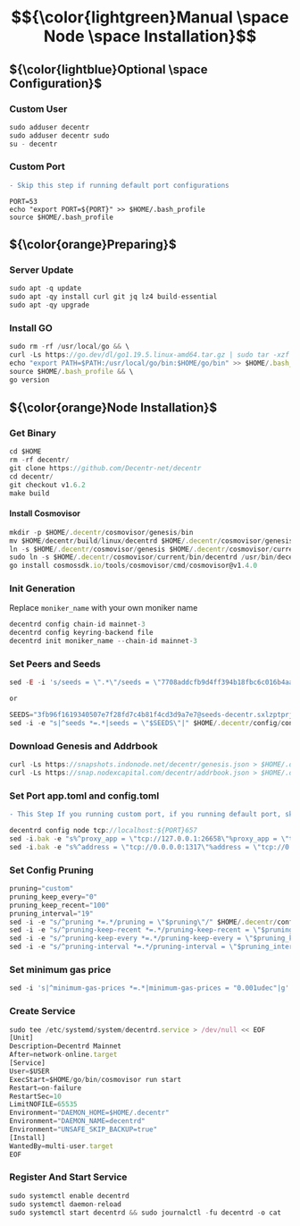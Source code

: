 # $${\color{lightgreen}Manual \space Node \space Installation}$$

## ${\color{lightblue}Optional \space Configuration}$
### Custom User

```javascript
sudo adduser decentr
sudo adduser decentr sudo
su - decentr
```
### Custom Port
```diff
- Skip this step if running default port configurations
```
```
PORT=53
echo "export PORT=${PORT}" >> $HOME/.bash_profile
source $HOME/.bash_profile
```
 
## ${\color{orange}Preparing}$	
### Server Update
```javascript
sudo apt -q update
sudo apt -qy install curl git jq lz4 build-essential
sudo apt -qy upgrade
```

### Install GO
```javascript
sudo rm -rf /usr/local/go && \
curl -Ls https://go.dev/dl/go1.19.5.linux-amd64.tar.gz | sudo tar -xzf - -C /usr/local && \
echo "export PATH=$PATH:/usr/local/go/bin:$HOME/go/bin" >> $HOME/.bash_profile && \
source $HOME/.bash_profile && \
go version


```
## ${\color{orange}Node Installation}$	
### Get Binary
```javascript
cd $HOME
rm -rf decentr/
git clone https://github.com/Decentr-net/decentr
cd decentr/
git checkout v1.6.2
make build
```

#### Install Cosmovisor
```javascript
mkdir -p $HOME/.decentr/cosmovisor/genesis/bin
mv $HOME/decentr/build/linux/decentrd $HOME/.decentr/cosmovisor/genesis/bin/
ln -s $HOME/.decentr/cosmovisor/genesis $HOME/.decentr/cosmovisor/current
sudo ln -s $HOME/.decentr/cosmovisor/current/bin/decentrd /usr/bin/decentrd
go install cosmossdk.io/tools/cosmovisor/cmd/cosmovisor@v1.4.0
```

### Init Generation

Replace `moniker_name` with your own moniker name
```javascript
decentrd config chain-id mainnet-3
decentrd config keyring-backend file
decentrd init moniker_name --chain-id mainnet-3
```

### Set Peers and Seeds
```javascript
sed -E -i 's/seeds = \".*\"/seeds = \"7708addcfb9d4ff394b18fbc6c016b4aaa90a10a@ares.mainnet.decentr.xyz:26656,8a3485f940c3b2b9f0dd979a16ea28de154f14dd@calliope.mainnet.decentr.xyz:26656,87490fd832f3226ac5d090f6a438d402670881d0@euterpe.mainnet.decentr.xyz:26656,3261bff0b7c16dcf6b5b8e62dd54faafbfd75415@hera.mainnet.decentr.xyz:26656,5f3cfa2e3d5ed2c2ef699c8593a3d93c902406a9@hermes.mainnet.decentr.xyz:26656,a529801b5390f56d5c280eaff4ae95b7163e385f@melpomene.mainnet.decentr.xyz:26656,385129dbe71bceff982204afa11ed7fa0ee39430@poseidon.mainnet.decentr.xyz:26656,35a934228c32ad8329ac917613a25474cc79bc08@terpsichore.mainnet.decentr.xyz:26656,0fd62bcd1de6f2e3cfc15852cdde9f3f8a7987e4@thalia.mainnet.decentr.xyz:26656,bd99693d0dbc855b0367f781fb48bf1ca6a6a58b@zeus.mainnet.decentr.xyz:26656\"/' $HOME/.decentr/config/config.toml

or

SEEDS="3fb96f1619340507e7f28fd7c4b81f4cd3d9a7e7@seeds-decentr.sxlzptprjkt.xyz:31656,89f32d5e096eadddb1b3e6e839963503ef4d2d70@rpc.decentr.nodexcapital.com:10856"
sed -i -e "s|^seeds *=.*|seeds = \"$SEEDS\"|" $HOME/.decentr/config/config.toml

```


### Download Genesis and Addrbook
```javascript
curl -Ls https://snapshots.indonode.net/decentr/genesis.json > $HOME/.decentr/config/genesis.json
curl -Ls https://snap.nodexcapital.com/decentr/addrbook.json > $HOME/.decentr/config/addrbook.json
```

### Set Port app.toml and config.toml
```diff
- This Step If you running custom port, if you running default port, skip this step
```
```javascript
decentrd config node tcp://localhost:${PORT}657
sed -i.bak -e "s%^proxy_app = \"tcp://127.0.0.1:26658\"%proxy_app = \"tcp://127.0.0.1:${PORT}658\"%; s%^laddr = \"tcp://127.0.0.1:26657\"%laddr = \"tcp://127.0.0.1:${PORT}657\"%; s%^pprof_laddr = \"localhost:6060\"%pprof_laddr = \"localhost:${PORT}060\"%; s%^laddr = \"tcp://0.0.0.0:26656\"%laddr = \"tcp://0.0.0.0:${PORT}656\"%; s%^prometheus_listen_addr = \":26660\"%prometheus_listen_addr = \":${PORT}660\"%" $HOME/.decentr/config/config.toml
sed -i.bak -e "s%^address = \"tcp://0.0.0.0:1317\"%address = \"tcp://0.0.0.0:${PORT}317\"%; s%^address = \":8080\"%address = \":${PORT}080\"%; s%^address = \"0.0.0.0:9090\"%address = \"0.0.0.0:${PORT}090\"%; s%^address = \"0.0.0.0:9091\"%address = \"0.0.0.0:${PORT}091\"%" $HOME/.decentr/config/app.toml
```

### Set Config Pruning
```javascript
pruning="custom"
pruning_keep_every="0"
pruning_keep_recent="100"
pruning_interval="19"
sed -i -e "s/^pruning *=.*/pruning = \"$pruning\"/" $HOME/.decentr/config/app.toml
sed -i -e "s/^pruning-keep-recent *=.*/pruning-keep-recent = \"$pruning_keep_recent\"/" $HOME/.decentr/config/app.toml
sed -i -e "s/^pruning-keep-every *=.*/pruning-keep-every = \"$pruning_keep_every\"/" $HOME/.decentr/config/app.toml
sed -i -e "s/^pruning-interval *=.*/pruning-interval = \"$pruning_interval\"/" $HOME/.decentr/config/app.toml
```

### Set minimum gas price
```javascript
sed -i 's|^minimum-gas-prices *=.*|minimum-gas-prices = "0.001udec"|g' $HOME/.decentr/config/app.toml
```

### Create Service

```javascript
sudo tee /etc/systemd/system/decentrd.service > /dev/null << EOF
[Unit]
Description=Decentrd Mainnet
After=network-online.target
[Service]
User=$USER
ExecStart=$HOME/go/bin/cosmovisor run start
Restart=on-failure
RestartSec=10
LimitNOFILE=65535
Environment="DAEMON_HOME=$HOME/.decentr"
Environment="DAEMON_NAME=decentrd"
Environment="UNSAFE_SKIP_BACKUP=true"
[Install]
WantedBy=multi-user.target
EOF
```

### Register And Start Service
```javascript
sudo systemctl enable decentrd
sudo systemctl daemon-reload
sudo systemctl start decentrd && sudo journalctl -fu decentrd -o cat
